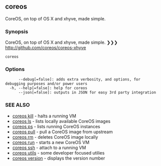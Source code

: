 ## coreos

CoreOS, on top of OS X and xhyve, made simple.

### Synopsis


CoreOS, on top of OS X and xhyve, made simple.
❯❯❯ http://github.com/coreos/coreos-xhyve

```
coreos
```

### Options

```
      --debug[=false]: adds extra verbosity, and options, for debugging purposes and/or power users
  -h, --help[=false]: help for coreos
      --json[=false]: outputs in JSON for easy 3rd party integration
```

### SEE ALSO
* [coreos kill](coreos_kill.md)	 - halts a running VM
* [coreos ls](coreos_ls.md)	 - lists locally available CoreOS images
* [coreos ps](coreos_ps.md)	 - lists running CoreOS instances
* [coreos pull](coreos_pull.md)	 - pull a CoreOS image from upstream
* [coreos rm](coreos_rm.md)	 - deletes CoreOS image locally
* [coreos run](coreos_run.md)	 - starts a new CoreOS VM
* [coreos ssh](coreos_ssh.md)	 - attach to a running VM
* [coreos utils](coreos_utils.md)	 - some developer focused utilies
* [coreos version](coreos_version.md)	 - displays the version number

